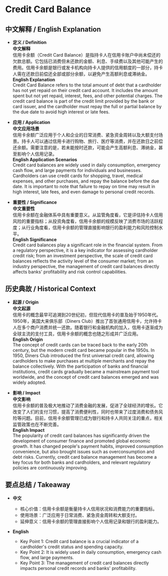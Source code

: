 # Credit Card Balance

## 中文解释 / English Explanation

* **定义 / Definition**  
  **中文解释**  
  信用卡余额（Credit Card Balance）是指持卡人在信用卡账户中尚未偿还的欠款总额。它包括已消费但未还款的金额、利息、手续费以及其他可能产生的费用。信用卡余额是银行或发卡机构向持卡人提供的信用额度的一部分，持卡人需在还款日前偿还全部或部分余额，以避免产生高额利息或滞纳金。  
  **English Explanation**  
  Credit Card Balance refers to the total amount of debt that a cardholder has not yet repaid on their credit card account. It includes the amount spent but not yet repaid, interest, fees, and other potential charges. The credit card balance is part of the credit limit provided by the bank or card issuer, and the cardholder must repay the full or partial balance by the due date to avoid high interest or late fees.

* **应用 / Application**  
  **中文应用场景**  
  信用卡余额广泛应用于个人和企业的日常消费、紧急资金周转以及大额支付场景。持卡人可以通过信用卡进行购物、旅行、医疗等消费，并在还款日之前偿还余额。需要注意的是，若未能按时还款，可能会产生高额利息、滞纳金，甚至影响个人信用记录。  
  **English Application Scenarios**  
  Credit card balances are widely used in daily consumption, emergency cash flow, and large payments for individuals and businesses. Cardholders can use credit cards for shopping, travel, medical expenses, and other purchases, and repay the balance before the due date. It is important to note that failure to repay on time may result in high interest, late fees, and even damage to personal credit records.

* **重要性 / Significance**  
  **中文重要性**  
  信用卡余额在金融体系中具有重要意义。从监管角度看，它是评估持卡人信用风险的重要指标；从投资角度看，信用卡余额的规模反映了消费市场的活跃程度；从行业角度看，信用卡余额的管理直接影响银行的盈利能力和风险控制水平。  
  **English Significance**  
  Credit card balances play a significant role in the financial system. From a regulatory perspective, it is a key indicator for assessing cardholder credit risk; from an investment perspective, the scale of credit card balances reflects the activity level of the consumer market; from an industry perspective, the management of credit card balances directly affects banks' profitability and risk control capabilities.

## 历史典故 / Historical Context

* **起源 / Origin**  
  **中文起源**  
  信用卡的概念最早可追溯到20世纪初，但现代信用卡的普及始于1950年代。1950年，美国大来俱乐部（Diners Club）推出了首张通用信用卡，允许持卡人在多个商户消费并统一还款。随着银行和金融机构的加入，信用卡逐渐成为全球主流的支付工具，信用卡余额的概念也随之形成并广泛应用。  
  **English Origin**  
  The concept of credit cards can be traced back to the early 20th century, but the modern credit card became popular in the 1950s. In 1950, Diners Club introduced the first universal credit card, allowing cardholders to make purchases at multiple merchants and repay the balance collectively. With the participation of banks and financial institutions, credit cards gradually became a mainstream payment tool worldwide, and the concept of credit card balances emerged and was widely adopted.

* **影响 / Impact**  
  **中文影响**  
  信用卡余额的普及极大地推动了消费金融的发展，促进了全球经济的增长。它改变了人们的支付习惯，提高了消费便利性，同时也带来了过度消费和债务风险等问题。目前，信用卡余额管理已成为银行和持卡人共同关注的重点，相关监管政策也在不断完善。  
  **English Impact**  
  The popularity of credit card balances has significantly driven the development of consumer finance and promoted global economic growth. It has changed people's payment habits, improved consumption convenience, but also brought issues such as overconsumption and debt risks. Currently, credit card balance management has become a key focus for both banks and cardholders, and relevant regulatory policies are continuously improving.

## 要点总结 / Takeaway

* **中文**  
  - 核心价值：信用卡余额是衡量持卡人信用状况和消费能力的重要指标。  
  - 使用场景：广泛应用于日常消费、紧急资金周转和大额支付。  
  - 延伸意义：信用卡余额的管理直接影响个人信用记录和银行的盈利能力。  

* **English**  
  - Key Point 1: Credit card balance is a crucial indicator of a cardholder's credit status and spending capacity.  
  - Key Point 2: It is widely used in daily consumption, emergency cash flow, and large payments.  
  - Key Point 3: The management of credit card balances directly impacts personal credit records and banks' profitability.